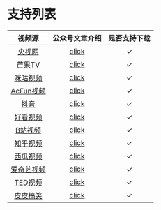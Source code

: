 # 支持列表

| 视频源                                                      | 公众号文章介绍                                             | 是否支持下载    |
| :----:                                                      | :----:                                                     | :----:          |
| [央视网](https://v.cctv.com/)                               | [click](https://mp.weixin.qq.com/s/xjl7SLEOlEbYu3d8RHZaGQ) | ✓               |
| [芒果TV](https://www.mgtv.com/)                             | [click](https://mp.weixin.qq.com/s/H4w-wjMqi44uNTynGfkKvw) | ✓               |
| [咪咕视频](https://www.migu.cn/video.html)                  | [click](https://mp.weixin.qq.com/s/H4w-wjMqi44uNTynGfkKvw) | ✓               |
| [AcFun视频](https://www.acfun.cn/)                          | [click](https://mp.weixin.qq.com/s/H4w-wjMqi44uNTynGfkKvw) | ✓               |
| [抖音](https://www.douyin.com/)                             | [click](https://mp.weixin.qq.com/s/7N4pt1kLnVEJlve75zpdwA) | ✓               |
| [好看视频](https://haokan.baidu.com/)                       | [click](https://mp.weixin.qq.com/s/H4w-wjMqi44uNTynGfkKvw) | ✓               |
| [B站视频](https://www.bilibili.com/)                        | [click](https://mp.weixin.qq.com/s/yNUhMlRs5N4iUfpmo2LXMA) | ✓               |
| [知乎视频](https://www.zhihu.com/)                          | [click](https://mp.weixin.qq.com/s/yNUhMlRs5N4iUfpmo2LXMA) | ✓               |
| [西瓜视频](https://www.ixigua.com/?wid_try=1)               | [click](https://mp.weixin.qq.com/s/yNUhMlRs5N4iUfpmo2LXMA) | ✓               |
| [爱奇艺视频](https://www.iqiyi.com/)                        | [click](https://mp.weixin.qq.com/s/yNUhMlRs5N4iUfpmo2LXMA) | ✓               |
| [TED视频](https://www.ted.com/)                             | [click]()                                                  | ✓               |
| [皮皮搞笑](https://h5.ippzone.com/pp/post/78266943052)      | [click]()                                                  | ✓               |